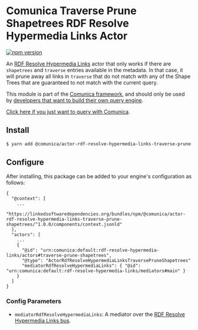 # Comunica Traverse Prune Shapetrees RDF Resolve Hypermedia Links Actor

[![npm version](https://badge.fury.io/js/%40comunica%2Factor-rdf-resolve-hypermedia-links-traverse-prune-shapetrees.svg)](https://www.npmjs.com/package/@comunica/actor-rdf-resolve-hypermedia-links-traverse-prune-shapetrees)

An [RDF Resolve Hypermedia Links](https://github.com/comunica/comunica/tree/master/packages/bus-rdf-resolve-hypermedia-links)
actor that only works if there are `shapetrees` and `traverse` entries available in the metadata.
In that case, it will prune away all links in `traverse` that do not match with any of the Shape Trees
that are guaranteed to not match with the current query.

This module is part of the [Comunica framework](https://github.com/comunica/comunica),
and should only be used by [developers that want to build their own query engine](https://comunica.dev/docs/modify/).

[Click here if you just want to query with Comunica](https://comunica.dev/docs/query/).

## Install

```bash
$ yarn add @comunica/actor-rdf-resolve-hypermedia-links-traverse-prune-shapetrees
```

## Configure

After installing, this package can be added to your engine's configuration as follows:
```text
{
  "@context": [
    ...
    "https://linkedsoftwaredependencies.org/bundles/npm/@comunica/actor-rdf-resolve-hypermedia-links-traverse-prune-shapetrees/^1.0.0/components/context.jsonld"  
  ],
  "actors": [
    ...
    {
      "@id": "urn:comunica:default:rdf-resolve-hypermedia-links/actors#traverse-prune-shapetrees",
      "@type": "ActorRdfResolveHypermediaLinksTraversePruneShapetrees"
      "mediatorRdfResolveHypermediaLinks": { "@id": "urn:comunica:default:rdf-resolve-hypermedia-links/mediators#main" }
    }
  ]
}
```

### Config Parameters

* `mediatorRdfResolveHypermediaLinks`: A mediator over the [RDF Resolve Hypermedia Links bus](https://github.com/comunica/comunica/tree/master/packages/bus-rdf-resolve-hypermedia-links).
